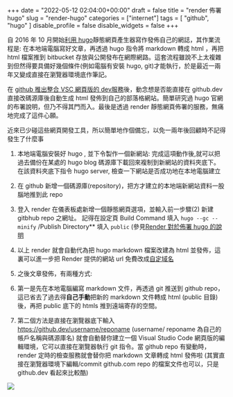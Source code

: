 +++
date = "2022-05-12 02:04:00+00:00"
draft = false
title = "render 佈署 hugo"
slug = "render-hugo"
categories = ["internet"]
tags = [
  "github",
  "hugo"
  ]
disable_profile = false
disable_widgets = false
+++

自 2016 年 10 月開始[利用 hugo](https://blog.jxtsai.info/post/hugo-site/)靜態網頁產生器寫作發佈自己的網誌，其作業流程是: 在本地端電腦寫好文章，再透過 hugo 指令將 markdown 轉成 html ，再把 html 檔案推到 bitbucket 存放與公開發布在網際網路。這套流程雖說不上太複雜到但然得要具備好幾個條件(例如電腦有安裝 hugo, git)才能執行，於是最近一兩年又變成直接在瀏覽器環境底作筆記。

在 [github 推出整合 VSC 網頁版的 dev服務](https://www.ruanyifeng.com/blog/2021/08/best-note-taking-software-for-programmers.html)後，動念想是否能直接在 github.dev 直接改碼源庫後自動生成 html 發佈到自己的部落格網站。簡單研究過 hugo 官網的布署說明，但乃不得其門而入。最後是透過 render 靜態網頁佈署的服務，無痛地完成了這件心願。

近來已少碰這些網頁開發工具，所以簡單地作個備忘，以免一兩年後回顧時不記得發生了什麼事

1.  本地端電腦安裝好 hugo , 並下令製作一個新網站:  完成這項動作後,就可以把過去備份在某處的 hugo blog 碼源庫下載回來複制到新網站的資料夾底下。 在該資料夾底下指令 hugo server, 檢查一下網站是否成功地在本地電腦建立

2.  在 github 新增一個碼源庫(repository)，把方才建立的本地端新網站資料一股腦地推到此 repo 

3. 登入 render 在儀表板處新增一個靜態網頁選項，並輸入前一步驟(2) 新建 gitbhub repo 之網址。 記得在設定頁  Build Command 填入 `hugo --gc --minify`  /Publish Directory** 填入 `public` (參見[Render 對於佈署 hugo 的說明](https://render.com/docs/deploy-hugo)

4.  以上 render 就會自動代為把 hugo markdown 檔案改建為 html 並發佈，這裏可以進一步把 Render 提供的網站 url 免費改成[自定域名](https://render.com/docs/configure-other-dns)

5.  之後文章發佈，有兩種方式: 

  1. 第一是先在本地電腦編寫 markdown 文件，再透過 git 推送到 github repo，這已省去了過去得**自己手動**把新的 markdown 文件轉成 html (public 目錄)後，再把 public 底下的 htmls 推到遠端寄存的空間。
 
  2. 第二個方法是直接在瀏覽器底下輸入 https://github.dev/username/reponame (username/ reponame 為自己的帳戶名稱與碼源庫名) 就會自動替你建立一個 Visual Studio Code 網頁版的編輯環境，它可以直接在瀏覽器執行 git  指令。當 github repo 有變動時，render 定時的檢查服務就會替你把 markdown 文章轉成 html 發佈啦 (其實直接在瀏覽器環境下編輯/commit github.com repo 的檔案文件也可以，只是 github.dev 看起來比較酷)   

![](https://i.imgur.com/OITNucC.png)
